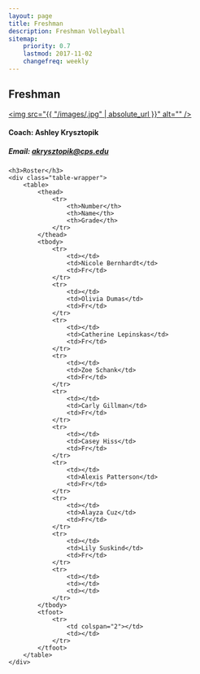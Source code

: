 ```yaml
---
layout: page
title: Freshman
description: Freshman Volleyball
sitemap:
    priority: 0.7
    lastmod: 2017-11-02
    changefreq: weekly
---
```

## Freshman

<a href="#" class="image main"><img src="{{ "/images/.jpg" | absolute_url }}" alt="" /></a>

#### Coach: Ashley Krysztopik
##### Email: [akrysztopik@cps.edu](mailto:akrysztopik@cps.edu)



<div class="table-wrapper">

	<h3>Roster</h3>
	<div class="table-wrapper">
		<table>
			<thead>
				<tr>
					<th>Number</th>
					<th>Name</th>
					<th>Grade</th>
				</tr>
			</thead>
			<tbody>
				<tr>
					<td></td>
					<td>Nicole Bernhardt</td>
					<td>Fr</td>
				</tr>
				<tr>
					<td></td>
					<td>Olivia Dumas</td>
					<td>Fr</td>
				</tr>
				<tr>
					<td></td>
					<td>Catherine Lepinskas</td>
					<td>Fr</td>
				</tr>
				<tr>
					<td></td>
					<td>Zoe Schank</td>
					<td>Fr</td>
				</tr>
				<tr>
					<td></td>
					<td>Carly Gillman</td>
					<td>Fr</td>
				</tr>
				<tr>
					<td></td>
					<td>Casey Hiss</td>
					<td>Fr</td>
				</tr>
				<tr>
					<td></td>
					<td>Alexis Patterson</td>
					<td>Fr</td>
				</tr>
				<tr>
					<td></td>
					<td>Alayza Cuz</td>
					<td>Fr</td>
				</tr>
				<tr>
					<td></td>
					<td>Lily Suskind</td>
					<td>Fr</td>
				</tr>
				<tr>
					<td></td>
					<td></td>
					<td></td>
				</tr>
			</tbody>
			<tfoot>
				<tr>
					<td colspan="2"></td>
					<td></td>
				</tr>
			</tfoot>
		</table>
	</div>
